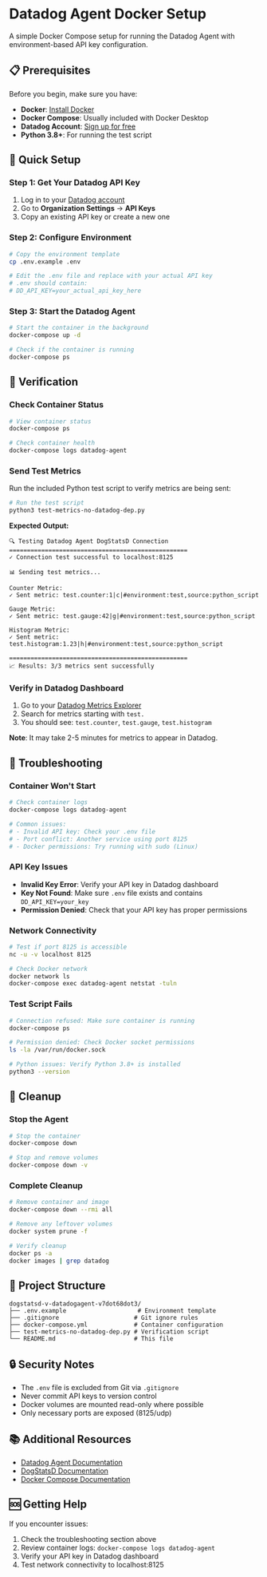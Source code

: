 # Datadog Agent Docker Setup

A simple Docker Compose setup for running the Datadog Agent with environment-based API key configuration.

## 📋 Prerequisites

Before you begin, make sure you have:

- **Docker**: [Install Docker](https://docs.docker.com/get-docker/)
- **Docker Compose**: Usually included with Docker Desktop
- **Datadog Account**: [Sign up for free](https://www.datadoghq.com/)
- **Python 3.8+**: For running the test script

## 🚀 Quick Setup

### Step 1: Get Your Datadog API Key

1. Log in to your [Datadog account](https://app.datadoghq.com/)
2. Go to **Organization Settings** → **API Keys**
3. Copy an existing API key or create a new one

### Step 2: Configure Environment

```bash
# Copy the environment template
cp .env.example .env

# Edit the .env file and replace with your actual API key
# .env should contain:
# DD_API_KEY=your_actual_api_key_here
```

### Step 3: Start the Datadog Agent

```bash
# Start the container in the background
docker-compose up -d

# Check if the container is running
docker-compose ps
```

## 🧪 Verification

### Check Container Status

```bash
# View container status
docker-compose ps

# Check container health
docker-compose logs datadog-agent
```

### Send Test Metrics

Run the included Python test script to verify metrics are being sent:

```bash
# Run the test script
python3 test-metrics-no-datadog-dep.py
```

**Expected Output:**
```
🔍 Testing Datadog Agent DogStatsD Connection
==================================================
✓ Connection test successful to localhost:8125

📊 Sending test metrics...

Counter Metric:
✓ Sent metric: test.counter:1|c|#environment:test,source:python_script

Gauge Metric:
✓ Sent metric: test.gauge:42|g|#environment:test,source:python_script

Histogram Metric:
✓ Sent metric: test.histogram:1.23|h|#environment:test,source:python_script

==================================================
📈 Results: 3/3 metrics sent successfully
```

### Verify in Datadog Dashboard

1. Go to your [Datadog Metrics Explorer](https://app.datadoghq.com/metric/explorer)
2. Search for metrics starting with `test.`
3. You should see: `test.counter`, `test.gauge`, `test.histogram`

**Note**: It may take 2-5 minutes for metrics to appear in Datadog.

## 🔧 Troubleshooting

### Container Won't Start

```bash
# Check container logs
docker-compose logs datadog-agent

# Common issues:
# - Invalid API key: Check your .env file
# - Port conflict: Another service using port 8125
# - Docker permissions: Try running with sudo (Linux)
```

### API Key Issues

- **Invalid Key Error**: Verify your API key in Datadog dashboard
- **Key Not Found**: Make sure `.env` file exists and contains `DD_API_KEY=your_key`
- **Permission Denied**: Check that your API key has proper permissions

### Network Connectivity

```bash
# Test if port 8125 is accessible
nc -u -v localhost 8125

# Check Docker network
docker network ls
docker-compose exec datadog-agent netstat -tuln
```

### Test Script Fails

```bash
# Connection refused: Make sure container is running
docker-compose ps

# Permission denied: Check Docker socket permissions
ls -la /var/run/docker.sock

# Python issues: Verify Python 3.8+ is installed
python3 --version
```

## 🧹 Cleanup

### Stop the Agent

```bash
# Stop the container
docker-compose down

# Stop and remove volumes
docker-compose down -v
```

### Complete Cleanup

```bash
# Remove container and image
docker-compose down --rmi all

# Remove any leftover volumes
docker system prune -f

# Verify cleanup
docker ps -a
docker images | grep datadog
```

## 📁 Project Structure

```
dogstatsd-v-datadogagent-v7dot68dot3/
├── .env.example                    # Environment template
├── .gitignore                     # Git ignore rules
├── docker-compose.yml             # Container configuration
├── test-metrics-no-datadog-dep.py # Verification script
└── README.md                      # This file
```

## 🔒 Security Notes

- The `.env` file is excluded from Git via `.gitignore`
- Never commit API keys to version control
- Docker volumes are mounted read-only where possible
- Only necessary ports are exposed (8125/udp)

## 📚 Additional Resources

- [Datadog Agent Documentation](https://docs.datadoghq.com/agent/)
- [DogStatsD Documentation](https://docs.datadoghq.com/developers/dogstatsd/)
- [Docker Compose Documentation](https://docs.docker.com/compose/)

## 🆘 Getting Help

If you encounter issues:

1. Check the troubleshooting section above
2. Review container logs: `docker-compose logs datadog-agent`
3. Verify your API key in Datadog dashboard
4. Test network connectivity to localhost:8125